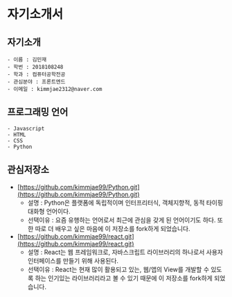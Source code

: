 # 자기소개서



## 자기소개

```
- 이름 : 김민재
- 학번 : 2018108248
- 학과 : 컴퓨터공학전공
- 관심분야 : 프론트엔드
- 이메일 : kimmjae2312@naver.com

```

## 프로그래밍 언어

```
- Javascript
- HTML
- CSS
- Python

```

## 관심저장소

- [https://github.com/kimmjae99/Python.git](https://github.com/kimmjae99/Python.git)
    - 설명 :  Python은 플랫폼에 독립적이며 인터프리터식, 객체지향적, 동적 타이핑 대화형 언어이다.
    - 선택이유 : 요즘 유행하는 언어로서 최근에 관심을 갖게 된 언어이기도 하다. 또한 따로 더 배우고 싶은 마음에 이 저장소를 fork하게 되었습니다.
- [https://github.com/kimmjae99/react.git](https://github.com/kimmjae99/react.git)
    - 설명 : React는 웹 프레임워크로, 자바스크립트 라이브러리의 하나로서 사용자 인터페이스를 만들기 위해 사용된다.
    - 선택이유 : React는 현재 많이 활용되고 있는, 웹/앱의 View를 개발할 수 있도록 하는 인기있는 라이브러리라고 볼 수 있기 때문에 이 저장소를 fork하게 되었습니다.
